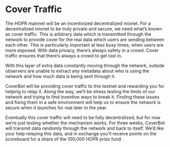 # Cover Traffic

The HOPR mainnet will be an incentivized decentralized mixnet. For a decentralized mixnet to be truly private and secure, we need what’s known as cover traffic. This is arbitrary data which is transmitted through the network to provide cover for the real data which users are sending between each other. This is particularly important at less busy times, when users are more exposed. With data privacy, there’s always safety in a crowd. Cover traffic ensures that there’s always a crowd to get lost in.

With this layer of extra data constantly moving through the network, outside observers are unable to extract any metadata about who is using the network and how much data is being sent through it.

CoverBot will be providing cover traffic to this testnet and rewarding you for helping to relay it. Along the way, we’ll be stress testing the limits of our network and trying to find inventive ways to break it. Finding these issues and fixing them in a safe environment will help us to ensure the network is secure when it launches for real later in the year.

Eventually this cover traffic will need to be fully decentralized, but for now we’re just testing whether the mechanism works. For three weeks, CoverBot will transmit data randomly through the network and back to itself. We’d like your help relaying this data, and in exchange you'll receive points on the scoreboard for a share of the 100,000 HOPR prize fund.

